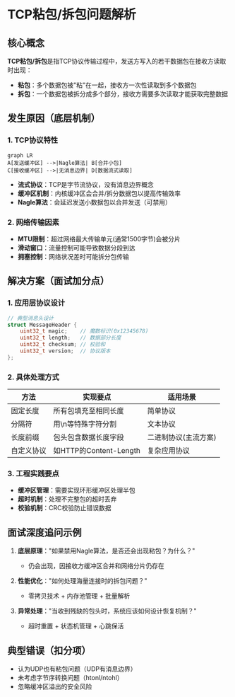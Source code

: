 # TCP粘包/拆包问题解析

## 核心概念
**TCP粘包/拆包**是指TCP协议传输过程中，发送方写入的若干数据包在接收方读取时出现：
- **粘包**：多个数据包被"粘"在一起，接收方一次性读取到多个数据包
- **拆包**：一个数据包被拆分成多个部分，接收方需要多次读取才能获取完整数据

## 发生原因（底层机制）

### 1. TCP协议特性
```mermaid
graph LR
A[发送缓冲区] -->|Nagle算法| B[合并小包]
C[接收缓冲区] -->|无消息边界| D[数据流式读取]
```
- **流式协议**：TCP是字节流协议，没有消息边界概念
- **缓冲区机制**：内核缓冲区会合并/拆分数据包以提高传输效率
- **Nagle算法**：会延迟发送小数据包以合并发送（可禁用）

### 2. 网络传输因素
- **MTU限制**：超过网络最大传输单元(通常1500字节)会被分片
- **滑动窗口**：流量控制可能导致数据分段到达
- **拥塞控制**：网络状况差时可能拆分包传输

## 解决方案（面试加分点）

### 1. 应用层协议设计
```cpp
// 典型消息头设计
struct MessageHeader {
    uint32_t magic;    // 魔数标识(0x12345678)
    uint32_t length;   // 数据部分长度
    uint32_t checksum; // 校验和
    uint32_t version;  // 协议版本
};
```

### 2. 具体处理方式
| 方法                | 实现要点                          | 适用场景              |
|---------------------|-----------------------------------|-----------------------|
| 固定长度            | 所有包填充至相同长度              | 简单协议              |
| 分隔符              | 用\n等特殊字符分割                | 文本协议              |
| 长度前缀            | 包头包含数据长度字段              | 二进制协议(主流方案)  |
| 自定义协议          | 如HTTP的Content-Length           | 复杂应用协议          |

### 3. 工程实践要点
- **缓冲区管理**：需要实现环形缓冲区处理半包
- **超时机制**：处理不完整包的超时丢弃
- **校验机制**：CRC校验防止错误数据

## 面试深度追问示例
1. **底层原理**："如果禁用Nagle算法，是否还会出现粘包？为什么？"
   - 仍会出现，因接收方缓冲区合并和网络分片仍存在

2. **性能优化**："如何处理海量连接时的拆包问题？"
   - 零拷贝技术 + 内存池管理 + 批量解析

3. **异常处理**："当收到残缺的包头时，系统应该如何设计恢复机制？"
   - 超时重置 + 状态机管理 + 心跳保活

## 典型错误（扣分项）
- 认为UDP也有粘包问题（UDP有消息边界）
- 未考虑字节序转换问题（htonl/ntohl）
- 忽略缓冲区溢出的安全风险